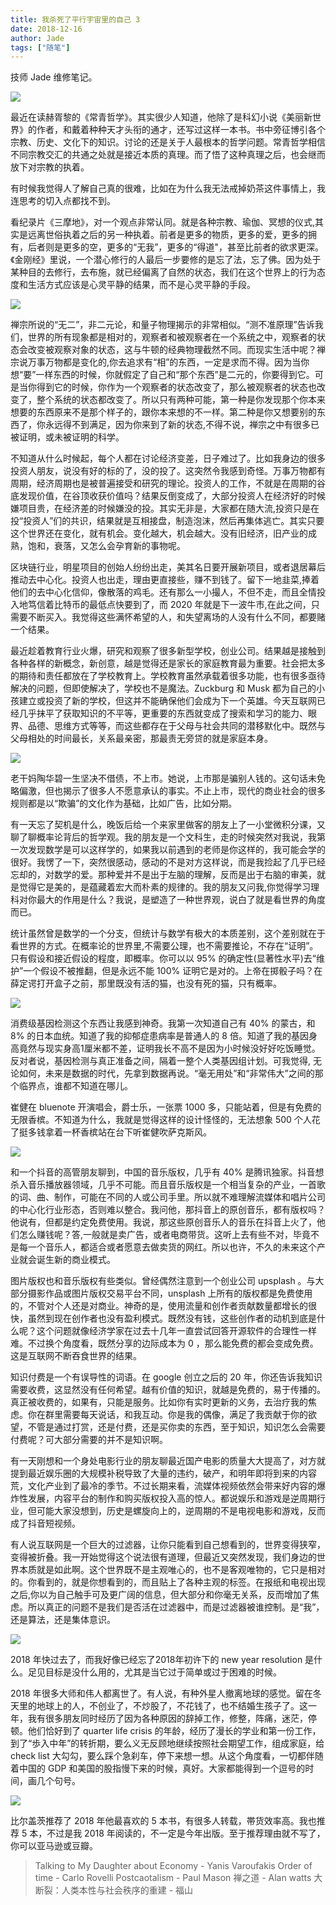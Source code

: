 ```yaml
---
title: 我杀死了平行宇宙里的自己 3
date: 2018-12-16
author: Jade
tags: ["随笔"]
---
```


技师 Jade 维修笔记。

<!--more-->

![](https://cosmosrepair-1257028016.cos.ap-beijing.myqcloud.com/2019-06-26-642.jpeg)

最近在读赫胥黎的《常青哲学》。其实很少人知道，他除了是科幻小说《美丽新世界》的作者，和戴着种种天才头衔的通才，还写过这样一本书。书中旁征博引各个宗教、历史、文化下的知识。讨论的还是关于人最根本的哲学问题。常青哲学相信不同宗教交汇的共通之处就是接近本质的真理。而了悟了这种真理之后，也会继而放下对宗教的执着。

有时候我觉得人了解自己真的很难，比如在为什么我无法戒掉奶茶这件事情上，我连思考的切入点都找不到。

看纪录片《三摩地》，对一个观点非常认同。就是各种宗教、瑜伽、冥想的仪式,其实是远离世俗执着之后的另一种执着。前者是更多的物质，更多的爱，更多的拥有，后者则是更多的空，更多的“无我”，更多的“得道"，甚至比前者的欲求更深。《金刚经》里说，一个潜心修行的人最后一步要修的是忘了法，忘了佛。因为处于某种目的去修行，去布施，就已经偏离了自然的状态，我们在这个世界上的行为态度和生活方式应该是心灵平静的结果，而不是心灵平静的手段。

![](https://cosmosrepair-1257028016.cos.ap-beijing.myqcloud.com/2019-06-26-640%20-1--2.jpeg)

禅宗所说的“无二”，非二元论，和量子物理揭示的非常相似。“测不准原理”告诉我们，世界的所有现象都是相对的，观察者和被观察者在一个系统之中，观察者的状态会改变被观察对象的状态，这与牛顿的经典物理截然不同。而现实生活中呢？禅宗说万事万物都是变化的,你去追求有“相”的东西，一定是求而不得。因为当你想“要”一样东西的时候，你就假定了自己和“那个东西”是二元的，你要得到它。可是当你得到它的时候，你作为一个观察者的状态改变了，那么被观察者的状态也改变了，整个系统的状态都改变了。所以只有两种可能，第一种是你发现那个你本来想要的东西原来不是那个样子的，跟你本来想的不一样。第二种是你又想要别的东西了，你永远得不到满足，因为你来到了新的状态,不得不说，禅宗之中有很多已被证明，或未被证明的科学。

不知道从什么时候起，每个人都在讨论经济变差，日子难过了。比如我身边的很多投资人朋友，说没有好的标的了，没的投了。这突然令我感到奇怪。万事万物都有周期，经济周期也是被普遍接受和研究的理论。投资人的工作，不就是在周期的谷底发现价值，在谷顶收获价值吗？结果反倒变成了，大部分投资人在经济好的时候嫌项目贵，在经济差的时候嫌没的投。其实无非是，大家都在随大流,投资只是在投“投资人”们的共识，结果就是互相接盘，制造泡沫，然后再集体逃亡。其实只要这个世界还在变化，就有机会。变化越大，机会越大。没有旧经济，旧产业的成熟，饱和，衰落，又怎么会孕育新的事物呢。

区块链行业，明星项目的创始人纷纷出走，美其名日要开展新项目，或者退居幕后推动去中心化。投资人也出走，理由更直接些，赚不到钱了。留下一地韭菜,捧着他们的去中心化信仰，像散落的鸡毛。还有那么一小撮人，不但不走，而且全情投入地笃信着比特币的最低点快要到了，而 2020 年就是下一波牛市,在此之间，只需要不断买入。我觉得这些满怀希望的人，和失望离场的人没有什么不同，都要赌一个结果。

最近趁着教育行业火爆，研究和观察了很多新型学校，创业公司。结果越是接触到各种各样的新概念，新创意，越是觉得还是家长的家庭教育最为重要。社会把太多的期待和责任都放在了学校教育上。学校教育虽然承载着很多功能，也有很多亟待解决的问题，但即使解决了，学校也不是魔法。Zuckburg 和 Musk 都为自己的小孩建立或投资了新的学校，但这并不能确保他们会成为下一个英雄。今天互联网已经几乎抹平了获取知识的不平等，更重要的东西就变成了搜索和学习的能力、眼界、品德、思维方式等等，而这些都存在于父母与社会共同的潜移默化中。既然与父母相处的时间最长，关系最亲密，那最责无旁贷的就是家庭本身。

![](https://cosmosrepair-1257028016.cos.ap-beijing.myqcloud.com/2019-06-26-640%20-2--2.jpeg)

老干妈陶华碧一生坚决不借债，不上市。她说，上市那是骗别人钱的。这句话未免略偏激，但也揭示了很多人不愿意承认的事实。不止上市，现代的商业社会的很多规则都是以“欺骗”的文化作为基础，比如广告，比如分期。

有一天忘了契机是什么，晚饭后给一个来家里做客的朋友上了一小堂微积分课，又聊了聊概率论背后的哲学观。我的朋友是一个文科生，走的时候突然对我说，我第一次发现数学是可以这样学的，如果我以前遇到的老师是你这样的，我可能会学的很好。我愣了一下，突然很感动，感动的不是对方这样说，而是我捡起了几乎已经忘却的，对数学的爱。那种爱并不是出于左脑的理解，反而是出于右脑的审美，就是觉得它是美的，是蕴藏着宏大而朴素的规律的。我的朋友又问我,你觉得学习理科对你最大的作用是什么？我说，是塑造了一种世界观，说白了就是看世界的角度而已。

统计虽然曾是数学的一个分支，但统计与数学有极大的本质差别，这个差别就在于看世界的方式。在概率论的世界里,不需要公理，也不需要推论，不存在“证明”。只有假设和接近假设的程度，即概率。你可以以 95% 的确定性(显著性水平)去“维护”一个假设不被推翻，但是永远不能 100% 证明它是对的。上帝在掷骰子吗？在薛定谔打开盒子之前，那里既没有活的猫，也没有死的猫，只有概率。

![](https://cosmosrepair-1257028016.cos.ap-beijing.myqcloud.com/2019-06-26-640%20-3--2.jpeg)

消费级基因检测这个东西让我感到神奇。我第一次知道自己有 40% 的蒙古，和 8% 的日本血统。知道了我的抑郁症患病率是普通人的 8 倍。知道了我的基因身高竟然与现实身高1厘米都不差，证明我长不高不是因为小时候没好好吃饭睡觉。反对者说，基因检测与真正准备之间，隔着一整个人类基因组计划。可我觉得, 无论如何，未来是数据的时代，先拿到数据再说。“毫无用处”和“非常伟大”之间的那个临界点，谁都不知道在哪儿。

崔健在 bluenote 开演唱会，爵士乐，一张票 1000 多，只能站着，但是有免费的无限香槟。不知道为什么，我就是觉得这样的设计怪怪的，无法想象 500 个人花了挺多钱拿着一杯香槟站在台下听崔健吹萨克斯风。

![](https://cosmosrepair-1257028016.cos.ap-beijing.myqcloud.com/2019-06-26-640%20-4--1.jpeg)

和一个抖音的高管朋友聊到，中国的音乐版权，几乎有 40% 是腾讯独家。抖音想杀入音乐播放器领域，几乎不可能。而且音乐版权是一个相当复杂的产业，一首歌的词、曲、制作，可能在不同的人或公司手里。所以就不难理解流媒体和唱片公司的中心化行业形态，否则难以整合。我问他，那抖音上的原创音乐，都有版权吗？他说有，但都是约定免费使用。我说，那这些原创音乐人的音乐在抖音上火了，他们怎么赚钱呢？答,一般就是卖广告，或者电商带货。这听上去有些不对，毕竟不是每一个音乐人，都适合或者愿意去做卖货的网红。所以也许，不久的未来这个产业就会诞生新的商业模式。

图片版权也和音乐版权有些类似。曾经偶然注意到一个创业公司 upsplash 。与大部分摄影作品或图片版权交易平台不同，unsplash 上所有的版权都是免费使用的，不管对个人还是对商业。神奇的是，使用流量和创作者贡献数量都增长的很快，虽然到现在创作者也没有盈利模式。既然没有钱，这些创作者的动机到底是什么呢？这个问题就像经济学家在过去十几年一直尝试回答开源软件的合理性一样难。不过换个角度看，既然分享的边际成本为 0 ，那么能免费的都会变成免费。这是互联网不断吞食世界的结果。

知识付费是一个有误导性的词语。在 google 创立之后的 20 年，你还告诉我知识需要收费，这显然没有任何希望。越有价值的知识，就越是免费的，易于传播的。真正被收费的，如果有，只能是服务。比如你有实时更新的义务，去治疗我的焦虑。你在群里需要每天说话，和我互动。你是我的偶像，满足了我贡献于你的欲望，不管是通过打赏，还是付费，还是买你卖的东西，至于知识，知识怎么会需要付费呢？可大部分需要的并不是知识啊。

有一天刚想和一个身处电影行业的朋友聊最近国产电影的质量大大提高了，对方就提到最近娱乐圈的大规模补税导致了大量的违约，破产，和明年即将到来的内容荒，文化产业到了最冷的季节。不过长期来看，流媒体视频依然会带来好内容的爆炸性发展，内容平台的制作和购买版权投入高的惊人。都说娱乐和游戏是逆周期行业，但可能大家没想到，历史是螺旋向上的，逆周期的不是电视电影和游戏，反而成了抖音短视频。

有人说互联网是一个巨大的过滤器，让你只能看到自己想看到的，世界变得狭窄，变得被折叠。我一开始觉得这个说法很有道理，但最近又突然发现，我们身边的世界本质就是如此啊。这个世界既不是主观唯心的，也不是客观唯物的，它只是相对的。你看到的，就是你想看到的，而且贴上了各种主观的标签。在报纸和电视出现之后,你以为自己触手可及更广阔的信息，但大部分和你毫无关系，反而增加了焦虑。所以真正的问题不是我们是否活在过滤器中，而是过滤器被谁控制。是“我”，还是算法，还是集体意识。

![](https://cosmosrepair-1257028016.cos.ap-beijing.myqcloud.com/2019-06-26-640%20-5--1.jpeg)

2018 年快过去了，而我好像已经忘了2018年初许下的 new year resolution 是什么。足见目标是没什么用的，尤其是当它过于简单或过于困难的时候。

2018 年很多大师和伟人都离世了。有人说，有种外星人撤离地球的感觉。留在冬天里的地球上的人，不创业了，不炒股了，不花钱了，也不结婚生孩子了。这一年，我有很多朋友同时经历了因为各种原因的辞掉工作，修整，阵痛，迷茫，停顿。他们恰好到了 quarter life crisis 的年龄，经历了漫长的学业和第一份工作，到了“歩入中年”的转折期，要么义无反顾地继续按照社会期望工作，组成家庭，给 check list 大勾勾，要么踩个急刹车，停下来想一想。从这个角度看，一切都伴随着中国的 GDP 和美国的股指慢下来的时候，真好。大家都能得到一个逗号的时间，画几个句号。

![](https://cosmosrepair-1257028016.cos.ap-beijing.myqcloud.com/2019-06-26-640%20-6--1.jpeg)

比尔盖茨推荐了 2018 年他最喜欢的 5 本书，有很多人转载，帯货效率高。我也推荐 5 本，不过是我 2018 年阅读的，不一定是今年出版。至于推荐理由就不写了，你可以亚马逊或豆瓣。
> Talking to My Daughter about Economy - Yanis Varoufakis
> Order of time - Carlo Rovelli
> Postcaotalism - Paul Mason
> 禅之道 - Alan watts
> 大断裂：人类本性与社会秩序的重建 - 福山

